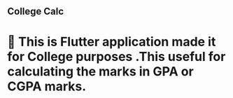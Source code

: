 ## College Calc

# 👋 This is Flutter application made it for College purposes .This useful for calculating the marks in GPA or CGPA marks. 


